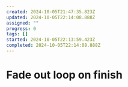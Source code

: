 ```yaml
---
created: 2024-10-05T21:47:35.823Z
updated: 2024-10-05T22:14:08.888Z
assigned: ""
progress: 0
tags: []
started: 2024-10-05T22:13:59.423Z
completed: 2024-10-05T22:14:08.888Z
---
```


# Fade out loop on finish
